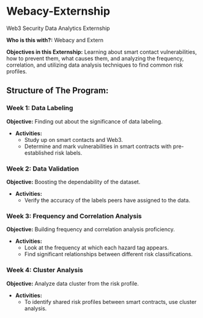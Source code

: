 # Webacy-Externship
Web3 Security Data Analytics Externship

**Who is this with?:** Webacy and Extern  

**Objectives in this Externship:** Learning about smart contact vulnerabilities, how to prevent them, what causes them, and analyzing the frequency, correlation, and utilizing data analysis techniques to find common risk profiles.

## Structure of The Program:

### Week 1: Data Labeling
**Objective:** Finding out about the significance of data labeling. 
- **Activities:** 
  - Study up on smart contacts and Web3.
  - Determine and mark vulnerabilities in smart contracts with pre-established risk labels.

### Week 2: Data Validation
**Objective:** Boosting the dependability of the dataset.
- **Activities:** 
  - Verify the accuracy of the labels peers have assigned to the data.

### Week 3: Frequency and Correlation Analysis
**Objective:** Building frequency and correlation analysis proficiency.
- **Activities:**
  - Look at the frequency at which each hazard tag appears.
  - Find significant relationships between different risk classifications.


### Week 4: Cluster Analysis
**Objective:** Analyze data cluster from the risk profile.
- **Activities:** 
  - To identify shared risk profiles between smart contracts, use cluster analysis.
